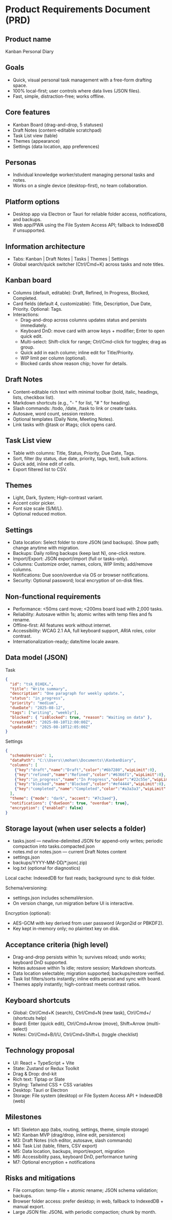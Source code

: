 # Product Requirements Document (PRD)

## Product name
Kanban Personal Diary

## Goals
- Quick, visual personal task management with a free-form drafting space.
- 100% local-first; user controls where data lives (JSON files).
- Fast, simple, distraction-free; works offline.

## Core features
- Kanban Board (drag-and-drop, 5 statuses)
- Draft Notes (content-editable scratchpad)
- Task List view (table)
- Themes (appearance)
- Settings (data location, app preferences)

## Personas
- Individual knowledge worker/student managing personal tasks and notes.
- Works on a single device (desktop-first), no team collaboration.

## Platform options
- Desktop app via Electron or Tauri for reliable folder access, notifications, and backups.
- Web app/PWA using the File System Access API; fallback to IndexedDB if unsupported.

## Information architecture
- Tabs: Kanban | Draft Notes | Tasks | Themes | Settings
- Global search/quick switcher (Ctrl/Cmd+K) across tasks and note titles.

## Kanban board
- Columns (default, editable): Draft, Refined, In Progress, Blocked, Completed.
- Card fields (default 4, customizable): Title, Description, Due Date, Priority. Optional: Tags.
- Interactions:
  - Drag-and-drop across columns updates status and persists immediately.
  - Keyboard DnD: move card with arrow keys + modifier; Enter to open quick edit.
  - Multi-select: Shift-click for range; Ctrl/Cmd-click for toggles; drag as group.
  - Quick add in each column; inline edit for Title/Priority.
  - WIP limit per column (optional).
  - Blocked cards show reason chip; hover for details.

## Draft Notes
- Content-editable rich text with minimal toolbar (bold, italic, headings, lists, checkbox list).
- Markdown shortcuts (e.g., "- " for list, "# " for heading).
- Slash commands: /todo, /date, /task to link or create tasks.
- Autosave, word count, session restore.
- Optional templates (Daily Note, Meeting Notes).
- Link tasks with @task or #tags; click opens card.

## Task List view
- Table with columns: Title, Status, Priority, Due Date, Tags.
- Sort, filter (by status, due date, priority, tags, text), bulk actions.
- Quick add, inline edit of cells.
- Export filtered list to CSV.

## Themes
- Light, Dark, System; High-contrast variant.
- Accent color picker.
- Font size scale (S/M/L).
- Optional reduced motion.

## Settings
- Data location: Select folder to store JSON (and backups). Show path; change anytime with migration.
- Backups: Daily rolling backups (keep last N), one-click restore.
- Import/Export: JSON export/import (full or tasks-only).
- Columns: Customize order, names, colors, WIP limits; add/remove columns.
- Notifications: Due soon/overdue via OS or browser notifications.
- Security: Optional password; local encryption of on-disk files.

## Non-functional requirements
- Performance: <50ms card move; <200ms board load with 2,000 tasks.
- Reliability: Autosave within 1s; atomic writes with temp files and fs rename.
- Offline-first: All features work without internet.
- Accessibility: WCAG 2.1 AA, full keyboard support, ARIA roles, color contrast.
- Internationalization-ready; date/time locale aware.

## Data model (JSON)

Task
```json
{
  "id": "tsk_01HQX…",
  "title": "Write summary",
  "description": "One paragraph for weekly update.",
  "status": "in_progress",
  "priority": "medium",
  "dueDate": "2025-08-12",
  "tags": ["writing", "weekly"],
  "blocked": { "isBlocked": true, "reason": "Waiting on data" },
  "createdAt": "2025-08-10T12:00:00Z",
  "updatedAt": "2025-08-10T12:05:00Z"
}
```

Settings
```json
{
  "schemaVersion": 1,
  "dataPath": "C:\\Users\\mohan\\Documents\\KanbanDiary",
  "columns": [
    {"key":"draft","name":"Draft","color":"#6b7280","wipLimit":0},
    {"key":"refined","name":"Refined","color":"#6366f1","wipLimit":0},
    {"key":"in_progress","name":"In Progress","color":"#22c55e","wipLimit":3},
    {"key":"blocked","name":"Blocked","color":"#ef4444","wipLimit":0},
    {"key":"completed","name":"Completed","color":"#a3a3a3","wipLimit":0}
  ],
  "theme": {"mode": "dark", "accent": "#7c3aed"},
  "notifications": {"dueSoon": true, "overdue": true},
  "encryption": {"enabled": false}
}
```

## Storage layout (when user selects a folder)
- tasks.jsonl — newline-delimited JSON for append-only writes; periodic compaction into tasks.compacted.json
- notes.md or notes.json — current Draft Notes content
- settings.json
- backups/YYYY-MM-DD/*.json(.zip)
- log.txt (optional for diagnostics)

Local cache: IndexedDB for fast reads; background sync to disk folder.

Schema/versioning:
- settings.json includes schemaVersion.
- On version change, run migration before UI is interactive.

Encryption (optional):
- AES-GCM with key derived from user password (Argon2id or PBKDF2).
- Key kept in-memory only; no plaintext key on disk.

## Acceptance criteria (high level)
- Drag-and-drop persists within 1s; survives reload; undo works; keyboard DnD supported.
- Notes autosave within 1s idle; restore session; Markdown shortcuts.
- Data location selectable; migration supported; backups/restore verified.
- Task list filters/sorts instantly; inline edits persist and sync with board.
- Themes apply instantly; high-contrast meets contrast ratios.

## Keyboard shortcuts
- Global: Ctrl/Cmd+K (search), Ctrl/Cmd+N (new task), Ctrl/Cmd+/ (shortcuts help)
- Board: Enter (quick edit), Ctrl/Cmd+Arrow (move), Shift+Arrow (multi-select)
- Notes: Ctrl/Cmd+B/I/U, Ctrl/Cmd+Shift+L (toggle checklist)

## Technology proposal
- UI: React + TypeScript + Vite
- State: Zustand or Redux Toolkit
- Drag & Drop: dnd-kit
- Rich text: Tiptap or Slate
- Styling: Tailwind CSS + CSS variables
- Desktop: Tauri or Electron
- Storage: File system (desktop) or File System Access API + IndexedDB (web)

## Milestones
- M1: Skeleton app (tabs, routing, settings, theme, simple storage)
- M2: Kanban MVP (drag/drop, inline edit, persistence)
- M3: Draft Notes (rich editor, autosave, slash commands)
- M4: Task List (table, filters, CSV export)
- M5: Data location, backups, import/export, migration
- M6: Accessibility pass, keyboard DnD, performance tuning
- M7: Optional encryption + notifications

## Risks and mitigations
- File corruption: temp-file + atomic rename; JSON schema validation; backups.
- Browser folder access: prefer desktop; in web, fallback to IndexedDB + manual export.
- Large JSON file: JSONL with periodic compaction; chunk by month.
